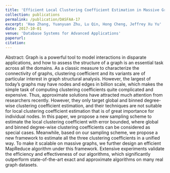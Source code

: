```yaml
---
title: 'Efficient Local Clustering Coefficient Estimation in Massive Graphs'
collection: publications
permalink: /publication/DASFAA-17
excerpt: 'Hao Zhang, Yuanyuan Zhu, Lu Qin, Hong Cheng, Jeffrey Xu Yu'
date: 2017-10-01
venue: 'Database Systems for Advanced Applications'
paperurl: 
citation:
---
```

Abstract: Graph is a powerful tool to model interactions in disparate applications, and how to assess the structure of a graph is an essential task across all the domains. As a classic measure to characterize the connectivity of graphs, clustering coefficient and its variants are of particular interest in graph structural analysis. However, the largest of today’s graphs may have nodes and edges in billion scale, which makes the simple task of computing clustering coefficients quite complicated and expensive. Thus, approximate solutions have attracted much attention from researchers recently. However, they only target global and binned degree-wise clustering coefficient estimation, and their techniques are not suitable for local clustering coefficient estimation that is of great importance for individual nodes. In this paper, we propose a new sampling scheme to estimate the local clustering coefficient with error bounded, where global and binned degree-wise clustering coefficients can be considered as special cases. Meanwhile, based on our sampling scheme, we propose a new framework to estimate all the three clustering coefficients in a unified way. To make it scalable on massive graphs, we further design an efficient MapReduce algorithm under this framework. Extensive experiments validate the efficiency and effectiveness of our algorithms, which significantly outperform state-of-the-art exact and approximate algorithms on many real graph datasets.